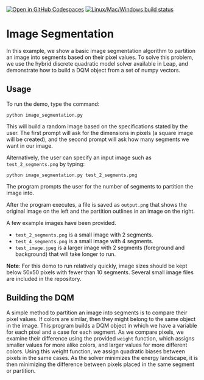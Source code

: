 [![Open in GitHub Codespaces](
  https://img.shields.io/badge/Open%20in%20GitHub%20Codespaces-333?logo=github)](
  https://codespaces.new/dwave-examples/image-segmentation?quickstart=1)
[![Linux/Mac/Windows build status](
  https://circleci.com/gh/dwave-examples/image-segmentation.svg?style=shield)](
  https://circleci.com/gh/dwave-examples/image-segmentation)

# Image Segmentation

In this example, we show a basic image segmentation algorithm to partition an
image into segments based on their pixel values.  To solve this problem, we use
the hybrid discrete quadratic model solver available in Leap, and demonstrate
how to build a DQM object from a set of numpy vectors.

## Usage

To run the demo, type the command:

```python image_segmentation.py```

This will build a random image based on the specifications stated by the user.
The first prompt will ask for the dimensions in pixels (a square image will be
created), and the second prompt will ask how many segments we want in our image.

Alternatively, the user can specify an input image such as
```test_2_segments.png``` by typing:

```python image_segmentation.py test_2_segments.png```

The program prompts the user for the number of segments to partition the image
into.

After the program executes, a file is saved as ```output.png``` that shows the
original image on the left and the partition outlines in an image on the right.

A few example images have been provided.

- ```test_2_segments.png``` is a small image with 2 segments.
- ```test_4_segments.png``` is a small image with 4 segments.
- ```test_image.jpeg``` is a larger image with 2 segments (foreground and
background) that will take longer to run.

**Note**: For this demo to run relatively quickly, image sizes should be kept
below 50x50 pixels with fewer than 10 segments. Several small image files are
included in the repository.

## Building the DQM

A simple method to partition an image into segments is to compare their pixel
values.  If colors are similar, then they might belong to the same object in the
image. This program builds a DQM object in which we have a variable for each
pixel and a case for each segment.  As we compare pixels, we examine their
difference using the provided ```weight``` function, which assigns smaller
values for more alike colors, and larger values for more different colors.
Using this weight function, we assign quadratic biases between pixels in the
same cases.  As the solver minimizes the energy landscape, it is then minimizing
the difference between pixels placed in the same segment or partition.
